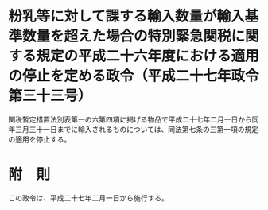 # 粉乳等に対して課する輸入数量が輸入基準数量を超えた場合の特別緊急関税に関する規定の平成二十六年度における適用の停止を定める政令（平成二十七年政令第三十三号）
関税暫定措置法別表第一の六第四項に掲げる物品で平成二十七年二月一日から同年三月三十一日までに輸入されるものについては、同法第七条の三第一項の規定の適用を停止する。
# 附　則
この政令は、平成二十七年二月一日から施行する。
